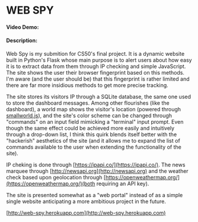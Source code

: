 # WEB SPY
#### Video Demo:
#### Description:
Web Spy is my submition for CS50's final project. It is a dynamic website built in Python's Flask whose main purpose is to alert users about how easy it is to extract data from them through IP checking and simple JavaScript. The site shows the user their browser fingerprint based on this methods. I'm aware (and the user should be) that this fingerprint is rather limited and there are far more insidious methods to get more precise tracking.

The site stores its visitors IP through a SQLite database, the same one used to store the dashboard messages. Among other flourishes (like the dashboard), a world map shows the visitor's location (powered through [smallworld.js](https://github.com/mikefowler/smallworld.js)), and the site's color scheme can be changed through "commands" on an input field mimicking a "terminal" input prompt. Even though the same effect could be achieved more easily and intuitively through a drop-down list, I think this quirk blends itself better with the "hackerish" aesthetics of the site (and it allows me to expand the list of commands available to the user when extending the functionality of the site).

IP cheking is done through [https://ipapi.co/](https://ipapi.co/). The news marquee through [http://newsapi.org](http://newsapi.org) and the weather check based upon geolocation through [https://openweathermap.org/](https://openweathermap.org/)(both requiring an API key).

The site is presented somewhat as a "web portal" instead of as a simple single website anticipating a more ambitious project in the future.

[http://web-spy.herokuapp.com](http://web-spy.herokuapp.com)

